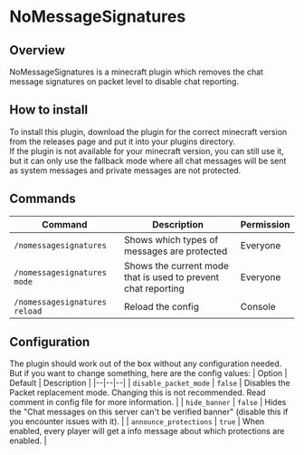 # NoMessageSignatures
## Overview
NoMessageSignatures is a minecraft plugin which removes the chat message signatures on packet level to disable chat reporting.
## How to install
To install this plugin, download the plugin for the correct minecraft version from the releases page and put it into your plugins directory.  
If the plugin is not available for your minecraft version, you can still use it, but it can only use the fallback mode where all chat messages will be sent as system messages and private messages are not protected.
## Commands
| Command | Description | Permission |
|--|--|--|
| `/nomessagesignatures` | Shows which types of messages are protected | Everyone |
| `/nomessagesignatures mode` | Shows the current mode that is used to prevent chat reporting | Everyone |
| `/nomessagesignatures reload` | Reload the config | Console |
## Configuration
The plugin should work out of the box without any configuration needed.  
But if you want to change something, here are the config values:
| Option | Default | Description |
|--|--|--|
| `disable_packet_mode` | `false` | Disables the Packet replacement mode. Changing this is not recommended. Read comment in config file for more information. |
| `hide_banner` | `false` | Hides the "Chat messages on this server can't be verified banner" (disable this if you encounter issues with it). |
| `announce_protections` | `true` | When enabled, every player will get a info message about which protections are enabled. |
